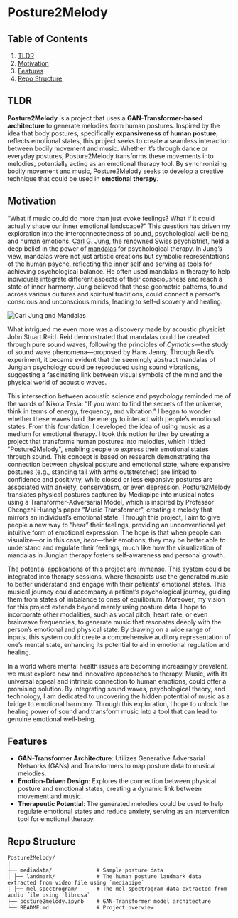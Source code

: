 # Posture2Melody

## Table of Contents
1. [TLDR](#TLDR)
2. [Motivation](#motivation)
3. [Features](#features)
4. [Repo Structure](#repo-structure)

## TLDR
**Posture2Melody** is a project that uses a **GAN-Transformer-based architecture** to generate melodies from human postures. Inspired by the idea that body postures, specifically **expansiveness of human posture**, reflects emotional states, this project seeks to create a seamless interaction between bodily movement and music. Whether it’s through dance or everyday postures, Posture2Melody transforms these movements into melodies, potentially acting as an emotional therapy tool. By synchronizing bodily movement and music, Posture2Melody seeks to develop a creative technique that could be used in **emotional therapy**.

## Motivation
“What if music could do more than just evoke feelings? What if it could actually shape our inner emotional landscape?” This question has driven my exploration into the interconnectedness of sound, psychological well-being, and human emotions. [Carl G. Jung](https://en.wikipedia.org/wiki/Carl_Jung), the renowned Swiss psychiatrist, held a deep belief in the power of [mandalas](https://www.britannica.com/topic/mandala-diagram) for psychological therapy. In Jung’s view, mandalas were not just artistic creations but symbolic representations of the human psyche, reflecting the inner self and serving as tools for achieving psychological balance. He often used mandalas in therapy to help individuals integrate different aspects of their consciousness and reach a state of inner harmony. Jung believed that these geometric patterns, found across various cultures and spiritual traditions, could connect a person’s conscious and unconscious minds, leading to self-discovery and healing.

![Carl Jung and Mandalas](https://www.google.com/url?sa=i&url=https%3A%2F%2Fcarljungdepthpsychologysite.blog%2F2020%2F01%2F24%2Fmandala-6%2F&psig=AOvVaw0wJE-qS-F4Hmq_u03gLSdN&ust=1728273672100000&source=images&cd=vfe&opi=89978449&ved=0CBQQjRxqFwoTCOjP_6Tv-IgDFQAAAAAdAAAAABAE)

What intrigued me even more was a discovery made by acoustic physicist John Stuart Reid. Reid demonstrated that mandalas could be created through pure sound waves, following the principles of _Cymatics_—the study of sound wave phenomena—proposed by Hans Jenny. Through Reid’s experiment, it became evident that the seemingly abstract mandalas of Jungian psychology could be reproduced using sound vibrations, suggesting a fascinating link between visual symbols of the mind and the physical world of acoustic waves.

This intersection between acoustic science and psychology reminded me of the words of Nikola Tesla: “If you want to find the secrets of the universe, think in terms of energy, frequency, and vibration.” I began to wonder whether these waves hold the energy to interact with people’s emotional states. From this foundation, I developed the idea of using music as a medium for emotional therapy. I took this notion further by creating a project that transforms human postures into melodies, which I titled "Posture2Melody", enabling people to express their emotional states through sound. This concept is based on research demonstrating the connection between physical posture and emotional state, where expansive postures (e.g., standing tall with arms outstretched) are linked to confidence and positivity, while closed or less expansive postures are associated with anxiety, conservatism, or even depression. Posture2Melody translates physical postures captured by Mediapipe into musical notes using a Transformer-Adversarial Model, which is inspired by Professor Chengzhi Huang's paper "Music Transformer", creating a melody that mirrors an individual’s emotional state. Through this project, I aim to give people a new way to “hear” their feelings, providing an unconventional yet intuitive form of emotional expression. The hope is that when people can visualize—or in this case, _hear_—their emotions, they may be better able to understand and regulate their feelings, much like how the visualization of mandalas in Jungian therapy fosters self-awareness and personal growth.

The potential applications of this project are immense. This system could be integrated into therapy sessions, where therapists use the generated music to better understand and engage with their patients’ emotional states. This musical journey could accompany a patient’s psychological journey, guiding them from states of imbalance to ones of equilibrium. Moreover, my vision for this project extends beyond merely using posture data. I hope to incorporate other modalities, such as vocal pitch, heart rate, or even brainwave frequencies, to generate music that resonates deeply with the person’s emotional and physical state. By drawing on a wide range of inputs, this system could create a comprehensive auditory representation of one’s mental state, enhancing its potential to aid in emotional regulation and healing.

In a world where mental health issues are becoming increasingly prevalent, we must explore new and innovative approaches to therapy. Music, with its universal appeal and intrinsic connection to human emotions, could offer a promising solution. By integrating sound waves, psychological theory, and technology, I am dedicated to uncovering the hidden potential of music as a bridge to emotional harmony. Through this exploration, I hope to unlock the healing power of sound and transform music into a tool that can lead to genuine emotional well-being.

## Features

- **GAN-Transformer Architecture**: Utilizes Generative Adversarial Networks (GANs) and Transformers to map posture data to musical melodies.
- **Emotion-Driven Design**: Explores the connection between physical posture and emotional states, creating a dynamic link between movement and music.
- **Therapeutic Potential**: The generated melodies could be used to help regulate emotional states and reduce anxiety, serving as an intervention tool for emotional therapy.

## Repo Structure
```
Posture2Melody/
│
├── mediadata/              # Sample posture data
│ ├── landmark/             # The human posture landmark data extracted from video file using `mediapipe`
│ ├── mel_spectrogram/      # The mel-spectrogram data extracted from audio file using `librosa`
├── posture2melody.ipynb    # GAN-Transformer model architecture
└── README.md               # Project overview
```